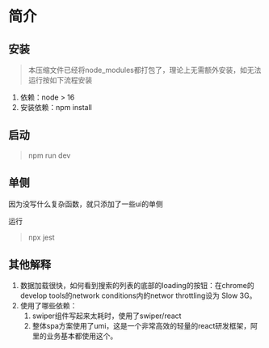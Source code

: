# 简介

## 安装

> 本压缩文件已经将node_modules都打包了，理论上无需额外安装，如无法运行按如下流程安装

1. 依赖：node > 16
1. 安装依赖：npm install

## 启动

> npm run dev

## 单侧

因为没写什么复杂函数，就只添加了一些ui的单侧

运行

> npx jest

## 其他解释

1. 数据加载很快，如何看到搜索的列表的底部的loading的按钮：在chrome的develop tools的network conditions内的networ throttling设为 Slow 3G。
2. 使用了哪些依赖：
    1. swiper组件写起来太耗时，使用了swiper/react
    1. 整体spa方案使用了umi，这是一个非常高效的轻量的react研发框架，阿里的业务基本都使用这个。